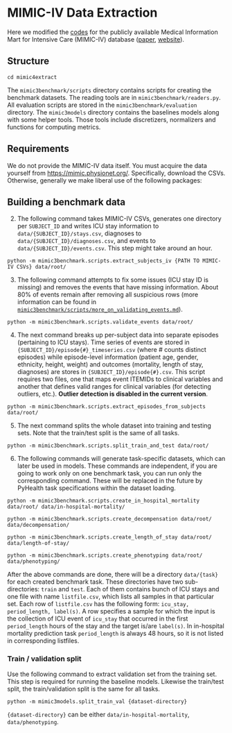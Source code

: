 MIMIC-IV Data Extraction
=========================

Here we modified the [codes](https://github.com/YerevaNN/mimic3-benchmarks/) for the publicly available Medical Information Mart for Intensive Care (MIMIC-IV) database ([paper](http://www.nature.com/articles/sdata201635), [website](http://mimic.physionet.org)). 

## Structure

```
cd mimic4extract 
```

The `mimic3benchmark/scripts` directory contains scripts for creating the benchmark datasets.
The reading tools are in `mimic3benchmark/readers.py`.
All evaluation scripts are stored in the `mimic3benchmark/evaluation` directory.
The `mimic3models` directory contains the baselines models along with some helper tools.
Those tools include discretizers, normalizers and functions for computing metrics.


## Requirements

We do not provide the MIMIC-IV data itself. You must acquire the data yourself from https://mimic.physionet.org/. Specifically, download the CSVs. Otherwise, generally we make liberal use of the following packages:


## Building a benchmark data

    
2. The following command takes MIMIC-IV CSVs, generates one directory per `SUBJECT_ID` and writes ICU stay information to `data/{SUBJECT_ID}/stays.csv`, diagnoses to `data/{SUBJECT_ID}/diagnoses.csv`, and events to `data/{SUBJECT_ID}/events.csv`. This step might take around an hour.

```
python -m mimic3benchmark.scripts.extract_subjects_iv {PATH TO MIMIC-IV CSVs} data/root/
```

3. The following command attempts to fix some issues (ICU stay ID is missing) and removes the events that have missing information. About 80% of events remain after removing all suspicious rows (more information can be found in [`mimic3benchmark/scripts/more_on_validating_events.md`](mimic3benchmark/scripts/more_on_validating_events.md)).

```
python -m mimic3benchmark.scripts.validate_events data/root/
```

4. The next command breaks up per-subject data into separate episodes (pertaining to ICU stays). Time series of events are stored in ```{SUBJECT_ID}/episode{#}_timeseries.csv``` (where # counts distinct episodes) while episode-level information (patient age, gender, ethnicity, height, weight) and outcomes (mortality, length of stay, diagnoses) are stores in ```{SUBJECT_ID}/episode{#}.csv```. This script requires two files, one that maps event ITEMIDs to clinical variables and another that defines valid ranges for clinical variables (for detecting outliers, etc.). **Outlier detection is disabled in the current version**.

```
python -m mimic3benchmark.scripts.extract_episodes_from_subjects data/root/
```

5. The next command splits the whole dataset into training and testing sets. Note that the train/test split is the same of all tasks. 

```
python -m mimic3benchmark.scripts.split_train_and_test data/root/
```

6. The following commands will generate task-specific datasets, which can later be used in models. These commands are independent, if you are going to work only on one benchmark task, you can run only the corresponding command. These will be replaced in the future by PyHealth task specifications within the dataset loading.

```
python -m mimic3benchmark.scripts.create_in_hospital_mortality data/root/ data/in-hospital-mortality/

python -m mimic3benchmark.scripts.create_decompensation data/root/ data/decompensation/

python -m mimic3benchmark.scripts.create_length_of_stay data/root/ data/length-of-stay/

python -m mimic3benchmark.scripts.create_phenotyping data/root/ data/phenotyping/
```

After the above commands are done, there will be a directory `data/{task}` for each created benchmark task.
These directories have two sub-directories: `train` and `test`.
Each of them contains bunch of ICU stays and one file with name `listfile.csv`, which lists all samples in that particular set.
Each row of `listfile.csv` has the following form: `icu_stay, period_length, label(s)`.
A row specifies a sample for which the input is the collection of ICU event of `icu_stay` that occurred in the first `period_length` hours of the stay and the target is/are `label(s)`.
In in-hospital mortality prediction task `period_length` is always 48 hours, so it is not listed in corresponding listfiles.


### Train / validation split

Use the following command to extract validation set from the training set. This step is required for running the baseline models. Likewise the train/test split, the train/validation split is the same for all tasks.

```
python -m mimic3models.split_train_val {dataset-directory}
```

`{dataset-directory}` can be either `data/in-hospital-mortality`, `data/phenotyping`.